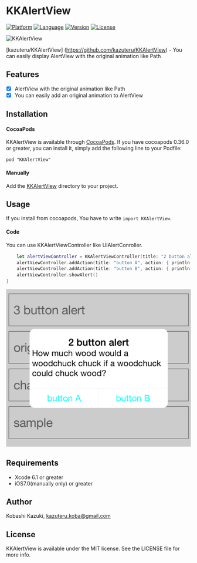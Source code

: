 KKAlertView
====

[![Platform](http://img.shields.io/badge/platform-ios-blue.svg?style=flat
)](https://developer.apple.com/iphone/index.action)
[![Language](http://img.shields.io/badge/language-swift-brightgreen.svg?style=flat
)](https://developer.apple.com/swift)
[![Version](https://img.shields.io/cocoapods/v/KKAlertView.svg?style=flat)](http://cocoapods.org/pods/KKAlertView)
[![License](https://img.shields.io/cocoapods/l/KKAlertView.svg?style=flat)](http://cocoapods.org/pods/KKAlertView)

![KKAlertView](./SampleImage/alertView.gif)   


[kazuteru/KKAlertView]
(https://github.com/kazuteru/KKAlertView) - You can easily display AlertView with the original animation like Path


## Features

- [x] AlertView with the original animation like Path
- [x] You can easily add an original animation to AlertView

## Installation

#### CocoaPods

KKAlertView is available through [CocoaPods](http://cocoapods.org). If you have cocoapods 0.36.0 or greater, you can install
it, simply add the following line to your Podfile:

    pod "KKAlertView"

#### Manually

Add the [KKAlertView](./KKAlertView) directory to your project. 

## Usage

If you install from cocoapods, You have to write `import KKAlertView`.

#### Code

You can use KKAlertViewController like UIAlertConroller.

```swift
	let alertViewController = KKAlertViewController(title: "2 button alert", message: "How much wood would a woodchuck chuck if a woodchuck could chuck wood?")
	alertViewController.addAction(title: "button A", action: { println("Hello EX1") })
    alertViewController.addAction(title: "button B", action: { println("Hello EX2") })
    alertViewController.showAlert()
}
```
![KKAlertView](./SampleImage/alertViewSample.png) 

## Requirements

- Xcode 6.1 or greater
- iOS7.0(manually only) or greater

## Author
Kobashi Kazuki, [kazuteru.koba@gmail.com](kazuteru.koba@gmail.com)

## License

KKAlertView is available under the MIT license. See the LICENSE file for more info.